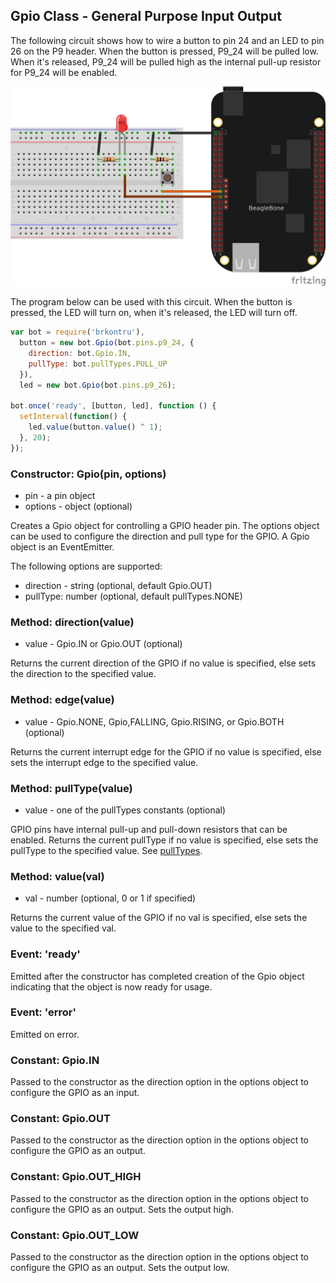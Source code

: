 ## Gpio Class - General Purpose Input Output

The following circuit shows how to wire a button to pin 24 and an LED to pin
26 on the P9 header. When the button is pressed, P9_24 will be pulled low.
When it's released, P9_24 will be pulled high as the internal pull-up resistor
for P9_24 will be enabled.

<img src="https://github.com/fivdi/brkontru/raw/master/example/button-and-led.png">

The program below can be used with this circuit. When the button is pressed,
the LED will turn on, when it's released, the LED will turn off.

```js
var bot = require('brkontru'),
  button = new bot.Gpio(bot.pins.p9_24, {
    direction: bot.Gpio.IN,
    pullType: bot.pullTypes.PULL_UP
  }),
  led = new bot.Gpio(bot.pins.p9_26);

bot.once('ready', [button, led], function () {
  setInterval(function() {
    led.value(button.value() ^ 1);
  }, 20);
});
```

### Constructor: Gpio(pin, options)
- pin - a pin object
- options - object (optional)

Creates a Gpio object for controlling a GPIO header pin. The options object
can be used to configure the direction and pull type for the GPIO. A Gpio
object is an EventEmitter.

The following options are supported:
- direction - string (optional, default Gpio.OUT)
- pullType: number (optional, default pullTypes.NONE)

### Method: direction(value)
- value - Gpio.IN or Gpio.OUT (optional)

Returns the current direction of the GPIO if no value is specified, else sets
the direction to the specified value.

### Method: edge(value)
- value - Gpio.NONE, Gpio,FALLING, Gpio.RISING, or Gpio.BOTH (optional)

Returns the current interrupt edge for the GPIO if no value is specified,
else sets the interrupt edge to the specified value.

### Method: pullType(value)
- value - one of the pullTypes constants (optional)

GPIO pins have internal pull-up and pull-down resistors that can be enabled.
Returns the current pullType if no value is specified, else sets the pullType
to the specified value. 
See [pullTypes](https://github.com/fivdi/brkontru/blob/master/doc/pulltypes.md).

### Method: value(val)
- val - number (optional, 0 or 1 if specified)

Returns the current value of the GPIO if no val is specified, else sets the
value to the specified val.

### Event: 'ready'
Emitted after the constructor has completed creation of the Gpio object
indicating that the object is now ready for usage.

### Event: 'error'
Emitted on error.

### Constant: Gpio.IN
Passed to the constructor as the direction option in the options object to
configure the GPIO as an input.

### Constant: Gpio.OUT
Passed to the constructor as the direction option in the options object to
configure the GPIO as an output.

### Constant: Gpio.OUT_HIGH
Passed to the constructor as the direction option in the options object to
configure the GPIO as an output. Sets the output high.

### Constant: Gpio.OUT_LOW
Passed to the constructor as the direction option in the options object to
configure the GPIO as an output. Sets the output low.

